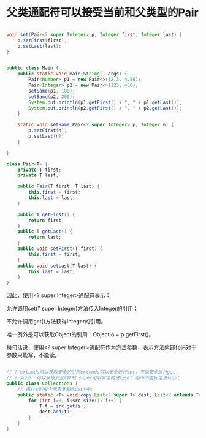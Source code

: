 # 父类通配符可以接受当前和父类型的Pair 

```java

void set(Pair<? super Integer> p, Integer first, Integer last) {
    p.setFirst(first);
    p.setLast(last);
}


public class Main {
    public static void main(String[] args) {
        Pair<Number> p1 = new Pair<>(12.3, 4.56);
        Pair<Integer> p2 = new Pair<>(123, 456);
        setSame(p1, 100);
        setSame(p2, 200);
        System.out.println(p1.getFirst() + ", " + p1.getLast());
        System.out.println(p2.getFirst() + ", " + p2.getLast());
    }

    static void setSame(Pair<? super Integer> p, Integer n) {
        p.setFirst(n);
        p.setLast(n);
    }

}

class Pair<T> {
    private T first;
    private T last;

    public Pair(T first, T last) {
        this.first = first;
        this.last = last;
    }

    public T getFirst() {
        return first;
    }
    public T getLast() {
        return last;
    }
    public void setFirst(T first) {
        this.first = first;
    }
    public void setLast(T last) {
        this.last = last;
    }
}


```

>>>
因此，使用<? super Integer>通配符表示：

允许调用set(? super Integer)方法传入Integer的引用；

不允许调用get()方法获得Integer的引用。

唯一例外是可以获取Object的引用：Object o = p.getFirst()。

换句话说，使用<? super Integer>通配符作为方法参数，表示方法内部代码对于参数只能写，不能读。


```java

// ? extends可以获取安全的引用extends可以安全进行set，不能安全进行get  
// ? super 可以获取安全的T的 super可以安全的进行set 但不不能安全进行get
public class Collections {
    // 把src的每个元素复制到dest中:
    public static <T> void copy(List<? super T> dest, List<? extends T> src) {
        for (int i=0; i<src.size(); i++) {
            T t = src.get(i);
            dest.add(t);
        }
    }
}
```